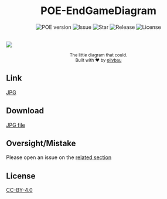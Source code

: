 <h1 align="center">POE-EndGameDiagram</h1>

<div align="center">
  <img src="https://img.shields.io/badge/POE%20version-3.3.2-brightgreen.svg?style=flat-square" alt="POE version"/>
  <img src="https://img.shields.io/github/issues/olivbau/POE-Diagram.svg?style=flat-square" alt="Issue"/>
  <img src="https://img.shields.io/github/stars/olivbau/POE-Diagram.svg?style=flat-square" alt="Star"/>
  <img src="https://img.shields.io/github/release/olivbau/POE-Diagram.svg?style=flat-square" alt="Release"/>
  <img src="https://img.shields.io/github/license/olivbau/POE-Diagram.svg?style=flat-square" alt="License"/>
</div>
&nbsp;


![](https://raw.githubusercontent.com/olivbau/POE-EndGameDiagram/master/POE-EndGameDiagram.jpg)

<div align="center">
    <sub>The little diagram that could.</sub>
    <br>
    <sup>Built with ❤︎ by <a href="https://github.com/olivbau/">olivbau</a></sup>
</div>

## Link

[JPG](https://raw.githubusercontent.com/olivbau/POE-EndGameDiagram/master/POE-EndGameDiagram.jpg)

## Download

[JPG file](https://github.com/olivbau/POE-EndGameDiagram/releases)

## Oversight/Mistake

Please open an issue on the [related section](https://github.com/olivbau/POE-EndGameDiagram/issues)

## License

[CC-BY-4.0](https://creativecommons.org/licenses/by/4.0/)
